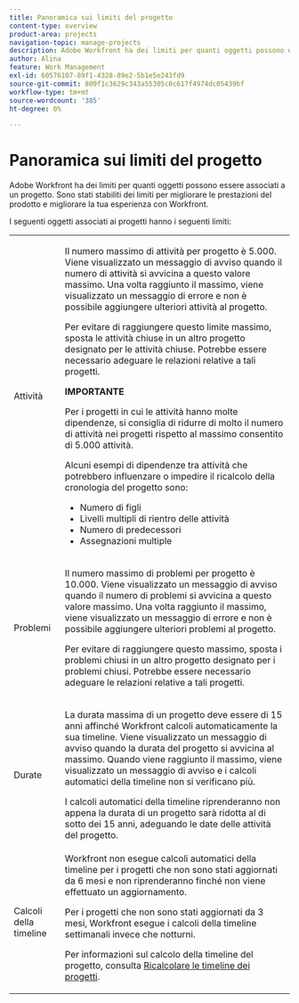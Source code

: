 ```yaml
---
title: Panoramica sui limiti del progetto
content-type: overview
product-area: projects
navigation-topic: manage-projects
description: Adobe Workfront ha dei limiti per quanti oggetti possono essere associati a un progetto. Sono stati stabiliti dei limiti per migliorare le prestazioni del prodotto e migliorare la tua esperienza con Workfront.
author: Alina
feature: Work Management
exl-id: 60576107-89f1-4328-89e2-5b1e5e243fd9
source-git-commit: 809f1c3629c343a55305c0c617f4974dc05439bf
workflow-type: tm+mt
source-wordcount: '385'
ht-degree: 0%

---
```


# Panoramica sui limiti del progetto

Adobe Workfront ha dei limiti per quanti oggetti possono essere associati a un progetto. Sono stati stabiliti dei limiti per migliorare le prestazioni del prodotto e migliorare la tua esperienza con Workfront.

I seguenti oggetti associati ai progetti hanno i seguenti limiti:

<table style="table-layout:auto"> 
 <col> 
 <col> 
 <tbody> 
  <tr> 
   <td role="rowheader"><p>Attività</p></td> 
   <td>  <p>Il numero massimo di attività per progetto è 5.000. Viene visualizzato un messaggio di avviso quando il numero di attività si avvicina a questo valore massimo. Una volta raggiunto il massimo, viene visualizzato un messaggio di errore e non è possibile aggiungere ulteriori attività al progetto.</p> <p>Per evitare di raggiungere questo limite massimo, sposta le attività chiuse in un altro progetto designato per le attività chiuse. Potrebbe essere necessario adeguare le relazioni relative a tali progetti.</p>

<b>IMPORTANTE</b>

Per i progetti in cui le attività hanno molte dipendenze, si consiglia di ridurre di molto il numero di attività nei progetti rispetto al massimo consentito di 5.000 attività.

Alcuni esempi di dipendenze tra attività che potrebbero influenzare o impedire il ricalcolo della cronologia del progetto sono:

<ul><li>Numero di figli</li>
   <li>Livelli multipli di rientro delle attività</li>
   <li>Numero di predecessori</li>
   <li>Assegnazioni multiple</li>
   </ul>
   </td> 
  </tr> 
  <tr> 
   <td role="rowheader"><p>Problemi</p></td> 
   <td>  <p>Il numero massimo di problemi per progetto è 10.000. Viene visualizzato un messaggio di avviso quando il numero di problemi si avvicina a questo valore massimo. Una volta raggiunto il massimo, viene visualizzato un messaggio di errore e non è possibile aggiungere ulteriori problemi al progetto.</p> <p>Per evitare di raggiungere questo massimo, sposta i problemi chiusi in un altro progetto designato per i problemi chiusi. Potrebbe essere necessario adeguare le relazioni relative a tali progetti.</p> </td> 
  </tr> 
  <tr> 
   <td role="rowheader"><p>Durate</p></td> 
   <td> <p>La durata massima di un progetto deve essere di 15 anni affinché Workfront calcoli automaticamente la sua timeline. Viene visualizzato un messaggio di avviso quando la durata del progetto si avvicina al massimo. Quando viene raggiunto il massimo, viene visualizzato un messaggio di avviso e i calcoli automatici della timeline non si verificano più.</p> <p>I calcoli automatici della timeline riprenderanno non appena la durata di un progetto sarà ridotta al di sotto dei 15 anni, adeguando le date delle attività del progetto.</p> </td> 
  </tr> 
  <tr> 
   <td role="rowheader"><p>Calcoli della timeline</p></td> 
   <td>Workfront non esegue calcoli automatici della timeline per i progetti che non sono stati aggiornati da 6 mesi e non riprenderanno finché non viene effettuato un aggiornamento.<p>Per i progetti che non sono stati aggiornati da 3 mesi, Workfront esegue i calcoli della timeline settimanali invece che notturni.</p><p>Per informazioni sul calcolo della timeline del progetto, consulta <a href="../../../manage-work/projects/manage-projects/recalculate-project-timeline.md" class="MCXref xref">Ricalcolare le timeline dei progetti</a>. </p></td> 
  </tr> 
 </tbody> 
</table>

<!-- Notes from the table: 
     <p>For tasks limits: (This is NOT TRUE , but the PMs always wanted this to stay the way it is because they don't want customers creating projects bigger than this.)</p>
    <p>For issue limits: (this is true only for some clusters; according to Anna A., some clusters are set to a million.)</p>
    -->